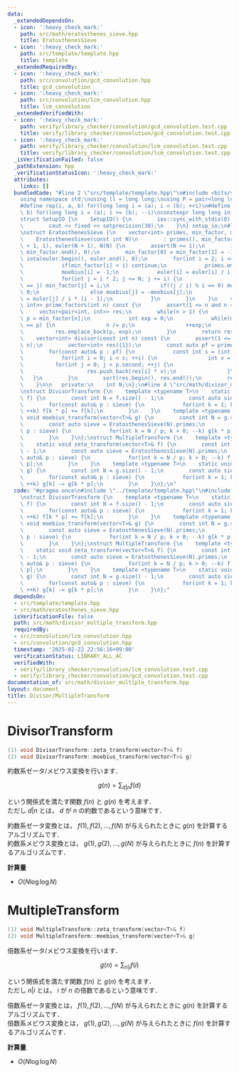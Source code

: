 ```yaml
---
data:
  _extendedDependsOn:
  - icon: ':heavy_check_mark:'
    path: src/math/eratosthenes_sieve.hpp
    title: EratosthenesSieve
  - icon: ':heavy_check_mark:'
    path: src/template/template.hpp
    title: template
  _extendedRequiredBy:
  - icon: ':heavy_check_mark:'
    path: src/convolution/gcd_convolution.hpp
    title: gcd_convolution
  - icon: ':heavy_check_mark:'
    path: src/convolution/lcm_convolution.hpp
    title: lcm_convolution
  _extendedVerifiedWith:
  - icon: ':heavy_check_mark:'
    path: verify/library_checker/convolution/gcd_convolution.test.cpp
    title: verify/library_checker/convolution/gcd_convolution.test.cpp
  - icon: ':heavy_check_mark:'
    path: verify/library_checker/convolution/lcm_convolution.test.cpp
    title: verify/library_checker/convolution/lcm_convolution.test.cpp
  _isVerificationFailed: false
  _pathExtension: hpp
  _verificationStatusIcon: ':heavy_check_mark:'
  attributes:
    links: []
  bundledCode: "#line 2 \"src/template/template.hpp\"\n#include <bits/stdc++.h>\n\
    using namespace std;\nusing ll = long long;\nusing P = pair<long long, long long>;\n\
    #define rep(i, a, b) for(long long i = (a); i < (b); ++i)\n#define rrep(i, a,\
    \ b) for(long long i = (a); i >= (b); --i)\nconstexpr long long inf = 4e18;\n\
    struct SetupIO {\n    SetupIO() {\n        ios::sync_with_stdio(0);\n        cin.tie(0);\n\
    \        cout << fixed << setprecision(30);\n    }\n} setup_io;\n#line 3 \"src/math/eratosthenes_sieve.hpp\"\
    \nstruct EratosthenesSieve {\n    vector<int> primes, min_factor, moebius, euler;\n\
    \    EratosthenesSieve(const int N)\n        : primes(), min_factor(N + 1), moebius(N\
    \ + 1, 1), euler(N + 1), N(N) {\n        assert(N >= 1);\n        iota(min_factor.begin(),\
    \ min_factor.end(), 0);\n        min_factor[0] = min_factor[1] = -1;\n       \
    \ iota(euler.begin(), euler.end(), 0);\n        for(int i = 2; i <= N; ++i) {\n\
    \            if(min_factor[i] < i) continue;\n            primes.emplace_back(i);\n\
    \            moebius[i] = -1;\n            euler[i] = euler[i] / i * (i - 1);\n\
    \            for(int j = i * 2; j <= N; j += i) {\n                if(min_factor[j]\
    \ == j) min_factor[j] = i;\n                if((j / i) % i == 0) moebius[j] =\
    \ 0;\n                else moebius[j] = -moebius[j];\n                euler[j]\
    \ = euler[j] / i * (i - 1);\n            }\n        }\n    }\n    vector<pair<int,\
    \ int>> prime_factors(int n) const {\n        assert(1 <= n and n <= N);\n   \
    \     vector<pair<int, int>> res;\n        while(n > 1) {\n            const int\
    \ p = min_factor[n];\n            int exp = 0;\n            while(min_factor[n]\
    \ == p) {\n                n /= p;\n                ++exp;\n            }\n  \
    \          res.emplace_back(p, exp);\n        }\n        return res;\n    }\n\
    \    vector<int> divisor(const int n) const {\n        assert(1 <= n and n <=\
    \ n);\n        vector<int> res({1});\n        const auto pf = prime_factors(n);\n\
    \        for(const auto& p : pf) {\n            const int s = (int)res.size();\n\
    \            for(int i = 0; i < s; ++i) {\n                int v = 1;\n      \
    \          for(int j = 0; j < p.second; ++j) {\n                    v *= p.first;\n\
    \                    res.push_back(res[i] * v);\n                }\n         \
    \   }\n        }\n        sort(res.begin(), res.end());\n        return res;\n\
    \    }\n\n   private:\n    int N;\n};\n#line 4 \"src/math/divisor_multiple_transform.hpp\"\
    \nstruct DivisorTransform {\n    template <typename T>\n    static void zeta_transform(vector<T>&\
    \ f) {\n        const int N = f.size() - 1;\n        const auto sieve = EratosthenesSieve(N).primes;\n\
    \        for(const auto& p : sieve) {\n            for(int k = 1; k * p <= N;\
    \ ++k) f[k * p] += f[k];\n        }\n    }\n    template <typename T>\n    static\
    \ void moebius_transform(vector<T>& g) {\n        const int N = g.size() - 1;\n\
    \        const auto sieve = EratosthenesSieve(N).primes;\n        for(const auto&\
    \ p : sieve) {\n            for(int k = N / p; k > 0; --k) g[k * p] -= g[k];\n\
    \        }\n    }\n};\nstruct MultipleTransform {\n    template <typename T>\n\
    \    static void zeta_transform(vector<T>& f) {\n        const int N = f.size()\
    \ - 1;\n        const auto sieve = EratosthenesSieve(N).primes;\n        for(const\
    \ auto& p : sieve) {\n            for(int k = N / p; k > 0; --k) f[k] += f[k *\
    \ p];\n        }\n    }\n    template <typename T>\n    static void moebius_transform(vector<T>&\
    \ g) {\n        const int N = g.size() - 1;\n        const auto sieve = EratosthenesSieve(N).primes;\n\
    \        for(const auto& p : sieve) {\n            for(int k = 1; k * p <= N;\
    \ ++k) g[k] -= g[k * p];\n        }\n    }\n};\n"
  code: "#pragma once\n#include \"../template/template.hpp\"\n#include \"./eratosthenes_sieve.hpp\"\
    \nstruct DivisorTransform {\n    template <typename T>\n    static void zeta_transform(vector<T>&\
    \ f) {\n        const int N = f.size() - 1;\n        const auto sieve = EratosthenesSieve(N).primes;\n\
    \        for(const auto& p : sieve) {\n            for(int k = 1; k * p <= N;\
    \ ++k) f[k * p] += f[k];\n        }\n    }\n    template <typename T>\n    static\
    \ void moebius_transform(vector<T>& g) {\n        const int N = g.size() - 1;\n\
    \        const auto sieve = EratosthenesSieve(N).primes;\n        for(const auto&\
    \ p : sieve) {\n            for(int k = N / p; k > 0; --k) g[k * p] -= g[k];\n\
    \        }\n    }\n};\nstruct MultipleTransform {\n    template <typename T>\n\
    \    static void zeta_transform(vector<T>& f) {\n        const int N = f.size()\
    \ - 1;\n        const auto sieve = EratosthenesSieve(N).primes;\n        for(const\
    \ auto& p : sieve) {\n            for(int k = N / p; k > 0; --k) f[k] += f[k *\
    \ p];\n        }\n    }\n    template <typename T>\n    static void moebius_transform(vector<T>&\
    \ g) {\n        const int N = g.size() - 1;\n        const auto sieve = EratosthenesSieve(N).primes;\n\
    \        for(const auto& p : sieve) {\n            for(int k = 1; k * p <= N;\
    \ ++k) g[k] -= g[k * p];\n        }\n    }\n};"
  dependsOn:
  - src/template/template.hpp
  - src/math/eratosthenes_sieve.hpp
  isVerificationFile: false
  path: src/math/divisor_multiple_transform.hpp
  requiredBy:
  - src/convolution/lcm_convolution.hpp
  - src/convolution/gcd_convolution.hpp
  timestamp: '2025-02-22 22:56:16+09:00'
  verificationStatus: LIBRARY_ALL_AC
  verifiedWith:
  - verify/library_checker/convolution/lcm_convolution.test.cpp
  - verify/library_checker/convolution/gcd_convolution.test.cpp
documentation_of: src/math/divisor_multiple_transform.hpp
layout: document
title: Divisor/MultipleTransform
---
```


# DivisorTransform

```cpp
(1) void DivisorTransform::zeta_transform(vector<T>& f)
(2) void DivisorTransform::moebius_transform(vector<T>& g)
```

約数系ゼータ/メビウス変換を行います．

$$g(n) = \sum_{d | n} f(d)$$

という関係式を満たす関数 $f(n)$ と $g(n)$ を考えます．<br>
ただし $d | n$ とは， $d$ が $n$ の約数であるという意味です．

約数系ゼータ変換とは， $f(1), f(2), \dots, f(N)$ が与えられたときに $g(n)$ を計算するアルゴリズムです．<br>
約数系メビウス変換とは， $g(1), g(2), \dots, g(N)$ が与えられたときに $f(n)$ を計算するアルゴリズムです．

**計算量**

- $O(N \log \log N)$

# MultipleTransform

```cpp
(1) void MultipleTransform::zeta_transform(vector<T>& f)
(2) void MultipleTransform::moebius_transform(vector<T>& g)
```

倍数系ゼータ/メビウス変換を行います．

$$g(n) = \sum_{n | i} f(i)$$

という関係式を満たす関数 $f(n)$ と $g(n)$ を考えます．<br>
ただし $n | i$ とは， $i$ が $n$ の倍数であるという意味です．

倍数系ゼータ変換とは， $f(1), f(2), \dots, f(N)$ が与えられたときに $g(n)$ を計算するアルゴリズムです．<br>
倍数系メビウス変換とは， $g(1), g(2), \dots, g(N)$ が与えられたときに $f(n)$ を計算するアルゴリズムです．

**計算量**

- $O(N \log \log N)$